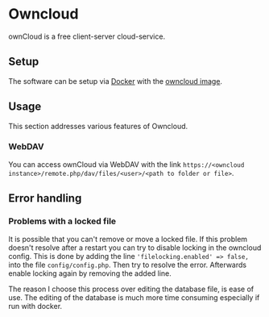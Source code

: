 # Owncloud

ownCloud is a free client-server cloud-service.

## Setup

The software can be setup via [Docker](/wiki/docker.md) with the
[owncloud image](./docker-images/owncloud.md).

## Usage

This section addresses various features of Owncloud.

### WebDAV

You can access ownCloud via WebDAV with the link
`https://<owncloud instance>/remote.php/dav/files/<user>/<path to folder or file>`.

## Error handling

### Problems with a locked file

It is possible that you can't remove or move a locked file.
If this problem doesn't resolve after a restart you can try to disable locking
in the owncloud config.
This is done by adding the line `'filelocking.enabled' => false,` into the file `config/config.php`.
Then try to resolve the error.
Afterwards enable locking again by removing the added line.

The reason I choose this process over editing the database file, is ease of use.
The editing of the database is much more time consuming especially if run with docker.
